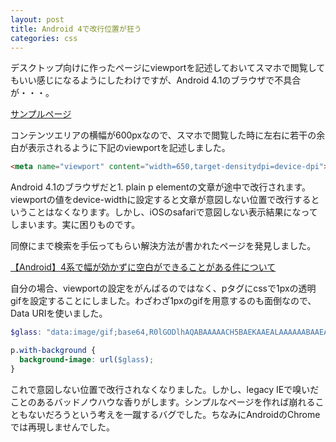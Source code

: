 ```yaml
---
layout: post
title: Android 4で改行位置が狂う
categories: css
---
```

デスクトップ向けに作ったページにviewportを記述しておいてスマホで閲覧してもいい感じになるようにしたわけですが、Android 4.1のブラウザで不具合が・・・。

[サンプルページ](http://cdpn.io/dehwx)

コンテンツエリアの横幅が600pxなので、スマホで閲覧した時に左右に若干の余白が表示されるように下記のviewportを記述しました。

``` html
<meta name="viewport" content="width=650,target-densitydpi=device-dpi">
```

Android 4.1のブラウザだと1. plain p elementの文章が途中で改行されます。viewportの値をdevice-widthに設定すると文章が意図しない位置で改行するということはなくなります。しかし、iOSのsafariで意図しない表示結果になってしまいます。実に困りものです。

同僚にまで検索を手伝ってもらい解決方法が書かれたページを発見しました。

[【Android】4系で幅が効かずに空白ができることがある件について](http://mania-ku.info/?p=304)

自分の場合、viewportの設定をがんばるのではなく、pタグにcssで1pxの透明gifを設定することにしました。わざわざ1pxのgifを用意するのも面倒なので、Data URIを使いました。

``` scss
$glass: "data:image/gif;base64,R0lGODlhAQABAAAAACH5BAEKAAEALAAAAAABAAEAAAICTAEAOw==";

p.with-background {
  background-image: url($glass);
}
```

これで意図しない位置で改行されなくなりました。しかし、legacy IEで嗅いだことのあるバッドノウハウな香りがします。シンプルなページを作れば崩れることもないだろうという考えを一蹴するバグでした。ちなみにAndroidのChromeでは再現しませんでした。

